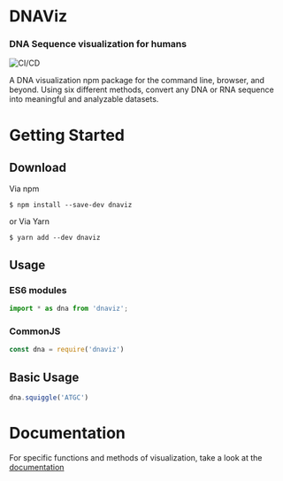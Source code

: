 # DNAViz
### DNA Sequence visualization for humans
![CI/CD](https://github.com/Lab41/dnaviz/workflows/CI/CD/badge.svg)

A DNA visualization npm package for the command line, browser, and beyond. Using six different methods, convert any DNA or RNA sequence into meaningful and analyzable datasets.

# Getting Started
## Download
Via npm
```
$ npm install --save-dev dnaviz
```
or Via Yarn
```
$ yarn add --dev dnaviz
```
## Usage
### ES6 modules
```Typescript
import * as dna from 'dnaviz';
```
### CommonJS
```Typescript
const dna = require('dnaviz')
```
## Basic Usage
```Typescript
dna.squiggle('ATGC')
```
# Documentation
For specific functions and methods of visualization, take a look at the [documentation](https://lab41.github.io/dnaviz/modules/_dnaviz_.html)
